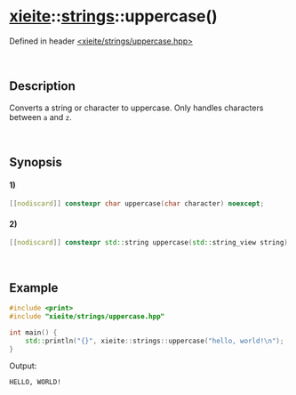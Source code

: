 # [xieite](../../xieite.md)\:\:[strings](../../strings.md)\:\:uppercase\(\)
Defined in header [<xieite/strings/uppercase.hpp>](../../../include/xieite/strings/uppercase.hpp)

&nbsp;

## Description
Converts a string or character to uppercase. Only handles characters between `a` and `z`.

&nbsp;

## Synopsis
#### 1)
```cpp
[[nodiscard]] constexpr char uppercase(char character) noexcept;
```
#### 2)
```cpp
[[nodiscard]] constexpr std::string uppercase(std::string_view string) noexcept;
```

&nbsp;

## Example
```cpp
#include <print>
#include "xieite/strings/uppercase.hpp"

int main() {
    std::println("{}", xieite::strings::uppercase("hello, world!\n");
}
```
Output:
```
HELLO, WORLD!
```
